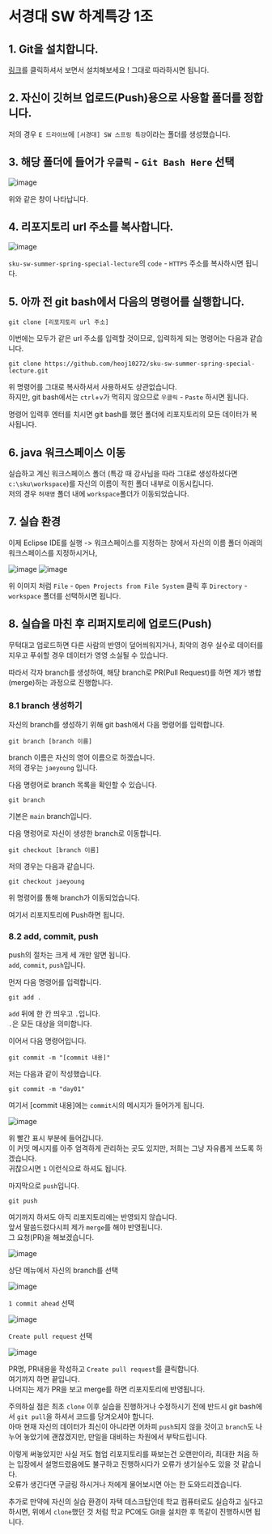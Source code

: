 # 서경대 SW 하계특강 1조

## 1. Git을 설치합니다.
[링크](https://taewow.tistory.com/13)를 클릭하셔서 보면서 설치해보세요 ! 그대로 따라하시면 됩니다.

## 2. 자신이 깃허브 업로드(Push)용으로 사용할 폴더를 정합니다.
저의 경우 `E 드라이브`에  `[서경대] SW 스프링 특강`이라는 폴더를 생성했습니다.

## 3. 해당 폴더에 들어가 `우클릭` - `Git Bash Here` 선택

![image](https://user-images.githubusercontent.com/89104369/183458193-089fe5b4-25bc-41c2-86de-603e4dcf047f.png)

위와 같은 창이 나타납니다.

## 4. 리포지토리 url 주소를 복사합니다.

![image](https://user-images.githubusercontent.com/89104369/183458691-dc4980b6-4cc6-4424-922e-e6007def5e93.png)

`sku-sw-summer-spring-special-lecture`의 `code` - `HTTPS` 주소를 복사하시면 됩니다.

## 5. 아까 전 git bash에서 다음의 명령어를 실행합니다.

```
git clone [리포지토리 url 주소]
```
이번에는 모두가 같은 url 주소를 입력할 것이므로, 입력하게 되는 명령어는 다음과 같습니다.
```
git clone https://github.com/heoj10272/sku-sw-summer-spring-special-lecture.git
```
위 명령어를 그대로 복사하셔서 사용하셔도 상관없습니다. <br>
하지만, git bash에서는 `ctrl`+`v`가 먹히지 않으므로 `우클릭` - `Paste` 하시면 됩니다.

명령어 입력후 엔터를 치시면 git bash를 했던 폴더에 리포지토리의 모든 데이터가 복사됩니다.

## 6. java 워크스페이스 이동

실습하고 계신 워크스페이스 폴더 (특강 때 강사님을 따라 그대로 생성하셨다면 `c:\sku\workspace`)를 자신의 이름이 적힌 폴더 내부로 이동시킵니다. <br>
저의 경우 `허재영` 폴더 내에 `workspace`폴더가 이동되었습니다.

## 7. 실습 환경

이제 Eclipse IDE를 실행 -> 워크스페이스를 지정하는 창에서 자신의 이름 폴더 아래의 워크스페이스를 지정하시거나, 

![image](https://user-images.githubusercontent.com/89104369/183461064-3531e6da-0282-4174-aa80-01673d246fcb.png)
![image](https://user-images.githubusercontent.com/89104369/183461314-a01d5e08-ca83-4ff9-a759-da868673db90.png)

위 이미지 처럼 `File` - `Open Projects from File System` 클릭 후 `Directory` - `workspace` 폴더를 선택하시면 됩니다.

## 8. 실습을 마친 후 리퍼지토리에 업로드(Push)

무턱대고 업로드하면 다른 사람의 반영이 덮어씌워지거나, 최악의 경우 실수로 데이터를 지우고 푸쉬할 경우 데이터가 영영 소실될 수 있습니다.

따라서 각자 branch를 생성하여, 해당 branch로 PR(Pull Request)를 하면 제가 병합(merge)하는 과정으로 진행합니다.

### 8.1 branch 생성하기

자신의 branch를 생성하기 위해 git bash에서 다음 명령어를 입력합니다.

```
git branch [branch 이름]
```

branch 이름은 자신의 영어 이름으로 하겠습니다. <br>
저의 경우는 `jaeyoung` 입니다.

다음 명령어로 branch 목록을 확인할 수 있습니다.
```
git branch
```
기본은 `main` branch입니다.

다음 명렁어로 자신이 생성한 branch로 이동합니다.
```
git checkout [branch 이름]
```
저의 경우는 다음과 같습니다.
```
git checkout jaeyoung
```
위 명령어를 통해 branch가 이동되었습니다.

여기서 리포지토리에 Push하면 됩니다.

### 8.2 add, commit, push

push의 절차는 크게 세 개만 알면 됩니다. <br>
`add`, `commit`, `push`입니다.

먼저 다음 명령어를 입력합니다.
```
git add .
```
`add` 뒤에 한 칸 띄우고 `.`입니다. <br>
`.`은 모든 대상을 의미합니다.

이어서 다음 명령어입니다.
```
git commit -m "[commit 내용]"
```
저는 다음과 같이 작성했습니다.
```
git commit -m "day01"
```
여기서 [commit 내용]에는 `commit`시의 메시지가 들어가게 됩니다.

![image](https://user-images.githubusercontent.com/89104369/183463495-d285fe61-2de8-406a-b845-8443c3426028.png)

위 빨간 표시 부분에 들어갑니다.<br>
이 커밋 메시지를 아주 엄격하게 관리하는 곳도 있지만, 저희는 그냥 자유롭게 쓰도록 하겠습니다. <br>
귀찮으시면 `1` 이런식으로 하셔도 됩니다.

마지막으로 `push`입니다.
```
git push
```
여기까지 하셔도 아직 리포지토리에는 반영되지 않습니다.<br>
앞서 말씀드렸다시피 제가 `merge`를 해야 반영됩니다.<br>
그 요청(PR)을 해보겠습니다.

![image](https://user-images.githubusercontent.com/89104369/183464843-f2379f3d-3d60-49ec-936f-71a49138c551.png)

상단 메뉴에서 자신의 branch를 선택

![image](https://user-images.githubusercontent.com/89104369/183467413-29406e75-52fb-4699-8812-8f9b1f32881b.png)

`1 commit ahead` 선택

![image](https://user-images.githubusercontent.com/89104369/183465376-3c57e337-c5c5-41c7-a1e8-fd41b2892c6f.png)

`Create pull request` 선택

![image](https://user-images.githubusercontent.com/89104369/183465580-ebf85a95-215e-49a6-81e6-944df6c9be2c.png)

PR명, PR내용을 작성하고 `Create pull request`를 클릭합니다.<br>
여기까지 하면 끝입니다.<br>
나머지는 제가 PR을 보고 merge를 하면 리포지토리에 반영됩니다.

주의하실 점은 최초 `clone` 이후 실습을 진행하거나 수정하시기 전에 반드시 git bash에서 `git pull`을 하셔서 코드를 당겨오셔야 합니다.<br>
아마 현재 자신의 데이터가 최신이 아니라면 어차피 `push`되지 않을 것이고 `branch`도 나누어 놓았기에 괜찮겠지만, 만일을 대비하는 차원에서 부탁드립니다.

이렇게 써놓았지만 사실 저도 협업 리포지토리를 짜보는건 오랜만이라, 최대한 처음 하는 입장에서 설명드렸음에도 불구하고 진행하시다가 오류가 생기실수도 있을 것 같습니다.<br>
오류가 생긴다면 구글링 하시거나 저에게 물어보시면 아는 한 도와드리겠습니다.

추가로 만약에 자신의 실습 환경이 자택 데스크탑인데 학교 컴퓨터로도 실습하고 싶다고 하시면, 위에서 `clone`했던 것 처럼 학교 PC에도 Git을 설치한 후 똑같이 진행하시면 됩니다.



